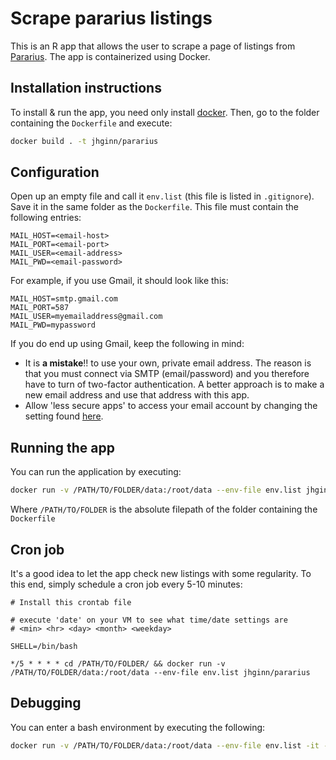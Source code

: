 # Scrape pararius listings

This is an R app that allows the user to scrape a page of listings from [Pararius](https://www.pararius.nl/). The app is containerized using Docker.

## Installation instructions

To install & run the app, you need only install [docker](https://www.docker.com/). Then, go to the folder containing the `Dockerfile` and execute:

```bash
docker build . -t jhginn/pararius
```

## Configuration

Open up an empty file and call it `env.list` (this file is listed in `.gitignore`). Save it in the same folder as the `Dockerfile`. This file must contain the following entries:

```text
MAIL_HOST=<email-host>
MAIL_PORT=<email-port>
MAIL_USER=<email-address>
MAIL_PWD=<email-password>
```

For example, if you use Gmail, it should look like this:

```text
MAIL_HOST=smtp.gmail.com
MAIL_PORT=587
MAIL_USER=myemailaddress@gmail.com
MAIL_PWD=mypassword
```

If you do end up using Gmail, keep the following in mind:

- It is **a mistake**!! to use your own, private email address. The reason is that you must connect via SMTP (email/password) and you therefore have to turn of two-factor authentication. A better approach is to make a new email address and use that address with this app.
- Allow 'less secure apps' to access your email account by changing the setting found [here](https://myaccount.google.com/lesssecureapps).

## Running the app

You can run the application by executing:

```bash
docker run -v /PATH/TO/FOLDER/data:/root/data --env-file env.list jhginn/pararius
```

Where `/PATH/TO/FOLDER` is the absolute filepath of the folder containing the `Dockerfile`

## Cron job

It's a good idea to let the app check new listings with some regularity. To this end, simply schedule a cron job every 5-10 minutes:

```text
# Install this crontab file

# execute 'date' on your VM to see what time/date settings are
# <min> <hr> <day> <month> <weekday>

SHELL=/bin/bash

*/5 * * * * cd /PATH/TO/FOLDER/ && docker run -v /PATH/TO/FOLDER/data:/root/data --env-file env.list jhginn/pararius
```

## Debugging

You can enter a bash environment by executing the following:

```bash
docker run -v /PATH/TO/FOLDER/data:/root/data --env-file env.list -it --entrypoint /bin/bash jhginn/pararius
```

